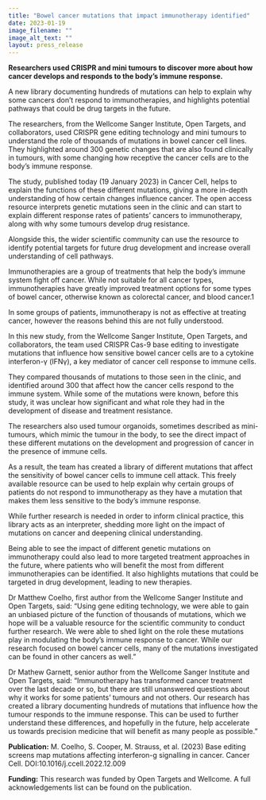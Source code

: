 ```yaml
---
title: "Bowel cancer mutations that impact immunotherapy identified"
date: 2023-01-19
image_filename: ""
image_alt_text: ""
layout: press_release
---
```

<strong>Researchers used CRISPR and mini tumours to discover more about how cancer develops and responds to the body’s immune response.</strong>

A new library documenting hundreds of mutations can help to explain why some cancers don’t respond to immunotherapies, and highlights potential pathways that could be drug targets in the future. 

The researchers, from the Wellcome Sanger Institute, Open Targets, and collaborators, used CRISPR gene editing technology and mini tumours to understand the role of thousands of mutations in bowel cancer cell lines. They highlighted around 300 genetic changes that are also found clinically in tumours, with some changing how receptive the cancer cells are to the body’s immune response.   

The study, published today (19 January 2023) in Cancer Cell, helps to explain the functions of these different mutations, giving a more in-depth understanding of how certain changes influence cancer. The open access resource interprets genetic mutations seen in the clinic and can start to explain different response rates of patients’ cancers to immunotherapy, along with why some tumours develop drug resistance.  

Alongside this, the wider scientific community can use the resource to identify potential targets for future drug development and increase overall understanding of cell pathways. 

Immunotherapies are a group of treatments that help the body’s immune system fight off cancer.  While not suitable for all cancer types, immunotherapies have greatly improved treatment options for some types of bowel cancer, otherwise known as colorectal cancer, and blood cancer.1 

In some groups of patients, immunotherapy is not as effective at treating cancer, however the reasons behind this are not fully understood. 

In this new study, from the Wellcome Sanger Institute, Open Targets, and collaborators, the team used CRISPR Cas-9 base editing to investigate mutations that influence how sensitive bowel cancer cells are to a cytokine interferon-γ (IFNγ), a key mediator of cancer cell response to immune cells. 

They compared thousands of mutations to those seen in the clinic, and identified around 300 that affect how the cancer cells respond to the immune system. While some of the mutations were known, before this study, it was unclear how significant and what role they had in the development of disease and treatment resistance.     

The researchers also used tumour organoids, sometimes described as mini-tumours, which mimic the tumour in the body, to see the direct impact of these different mutations on the development and progression of cancer in the presence of immune cells. 

As a result, the team has created a library of different mutations that affect the sensitivity of bowel cancer cells to immune cell attack. This freely available resource can be used to help explain why certain groups of patients do not respond to immunotherapy as they have a mutation that makes them less sensitive to the body’s immune response.

While further research is needed in order to inform clinical practice, this library acts as an interpreter, shedding more light on the impact of mutations on cancer and deepening clinical understanding. 

Being able to see the impact of different genetic mutations on immunotherapy could also lead to more targeted treatment approaches in the future, where patients who will benefit the most from different immunotherapies can be identified. It also highlights mutations that could be targeted in drug development, leading to new therapies. 

Dr Matthew Coelho, first author from the Wellcome Sanger Institute and Open Targets, said: “Using gene editing technology, we were able to gain an unbiased picture of the function of thousands of mutations, which we hope will be a valuable resource for the scientific community to conduct further research. We were able to shed light on the role these mutations play in modulating the body’s immune response to cancer. While our research focused on bowel cancer cells, many of the mutations investigated can be found in other cancers as well.”

Dr Mathew Garnett, senior author from the Wellcome Sanger Institute and Open Targets, said: “Immunotherapy has transformed cancer treatment over the last decade or so, but there are still unanswered questions about why it works for some patients’ tumours and not others. Our research has created a library documenting hundreds of mutations that influence how the tumour responds to the immune response. This can be used to further understand these differences, and hopefully in the future, help accelerate us towards precision medicine that will benefit as many people as possible.” 

<b>Publication:</b>
M. Coelho, S. Cooper, M. Strauss, et al. (2023) Base editing screens map mutations affecting interferon-g signalling in cancer. Cancer Cell. DOI:10.1016/j.ccell.2022.12.009

<b>Funding:</b>
This research was funded by Open Targets and Wellcome. A full acknowledgements list can be found on the publication. 
